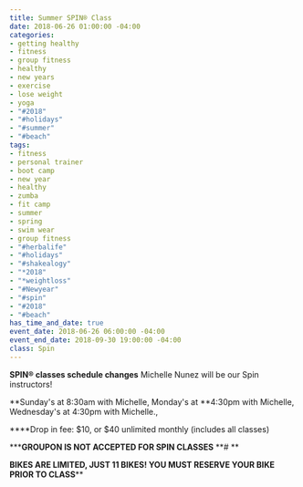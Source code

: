 ```yaml
---
title: Summer SPIN® Class
date: 2018-06-26 01:00:00 -04:00
categories:
- getting healthy
- fitness
- group fitness
- healthy
- new years
- exercise
- lose weight
- yoga
- "#2018"
- "#holidays"
- "#summer"
- "#beach"
tags:
- fitness
- personal trainer
- boot camp
- new year
- healthy
- zumba
- fit camp
- summer
- spring
- swim wear
- group fitness
- "#herbalife"
- "#holidays"
- "#shakealogy"
- "*2018"
- "*weightloss"
- "#Newyear"
- "#spin"
- "#2018"
- "#beach"
has_time_and_date: true
event_date: 2018-06-26 06:00:00 -04:00
event_end_date: 2018-09-30 19:00:00 -04:00
class: Spin
---
```


**SPIN® classes schedule changes**
Michelle Nunez will be our Spin instructors! 

**Sunday's at 8:30am with Michelle, 
Monday's at **4:30pm with Michelle, 
Wednesday's at 4:30pm with Michelle., 


****Drop in fee: $10, or $40 unlimited monthly 
(includes all classes)

*****GROUPON IS NOT ACCEPTED FOR SPIN CLASSES**
**# **

**BIKES ARE LIMITED, JUST 11 BIKES! YOU MUST RESERVE YOUR BIKE PRIOR TO CLASS****